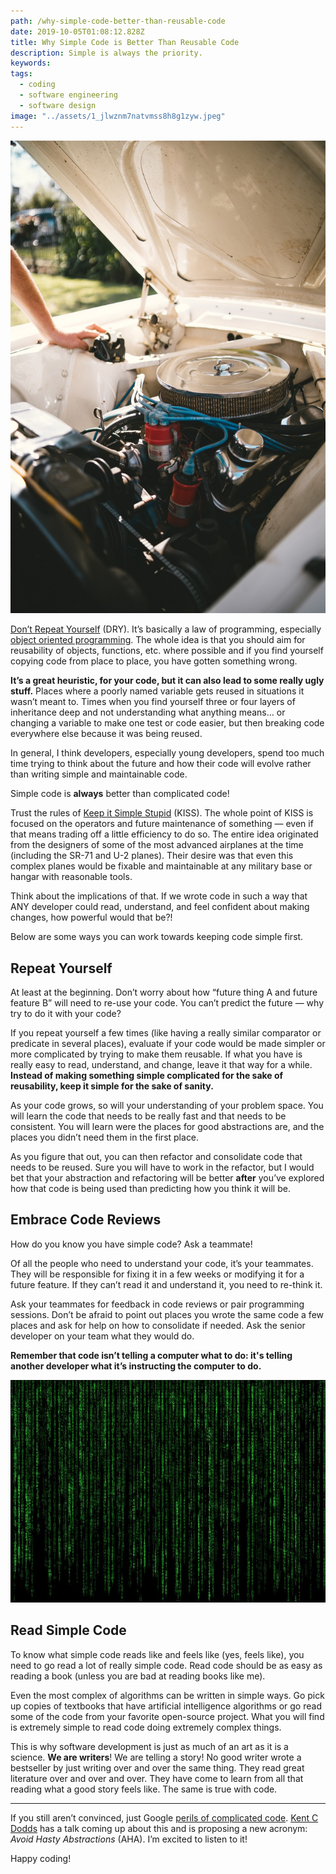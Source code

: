```yaml
---
path: /why-simple-code-better-than-reusable-code
date: 2019-10-05T01:08:12.828Z
title: Why Simple Code is Better Than Reusable Code
description: Simple is always the priority.
keywords:
tags:
  - coding
  - software engineering
  - software design
image: "../assets/1_jlwznm7natvmss8h8g1zyw.jpeg"
---
```

![Open car hood showing simple engine](../assets/1_jlwznm7natvmss8h8g1zyw.jpeg)

[Don’t Repeat Yourself](https://en.wikipedia.org/wiki/Don%27t_repeat_yourself) (DRY). It’s basically a law of programming, especially [object oriented programming](https://en.wikipedia.org/wiki/Object-oriented_programming). The whole idea is that you should aim for reusability of objects, functions, etc. where possible and if you find yourself copying code from place to place, you have gotten something wrong.

**It’s a great heuristic, for your code, but it can also lead to some really ugly stuff.** Places where a poorly named variable gets reused in situations it wasn’t meant to. Times when you find yourself three or four layers of inheritance deep and not understanding what anything means… or changing a variable to make one test or code easier, but then breaking code everywhere else because it was being reused.

In general, I think developers, especially young developers, spend too much time trying to think about the future and how their code will evolve rather than writing simple and maintainable code.

Simple code is **always** better than complicated code!

Trust the rules of [Keep it Simple Stupid](https://en.wikipedia.org/wiki/KISS_principle) (KISS). The whole point of KISS is focused on the operators and future maintenance of something — even if that means trading off a little efficiency to do so. The entire idea originated from the designers of some of the most advanced airplanes at the time (including the SR-71 and U-2 planes). Their desire was that even this complex planes would be fixable and maintainable at any military base or hangar with reasonable tools.

Think about the implications of that. If we wrote code in such a way that ANY developer could read, understand, and feel confident about making changes, how powerful would that be?!

Below are some ways you can work towards keeping code simple first.

## Repeat Yourself

At least at the beginning. Don’t worry about how “future thing A and future feature B” will need to re-use your code. You can’t predict the future — why try to do it with your code?

If you repeat yourself a few times (like having a really similar comparator or predicate in several places), evaluate if your code would be made simpler or more complicated by trying to make them reusable. If what you have is really easy to read, understand, and change, leave it that way for a while. **Instead of making something simple complicated for the sake of reusability, keep it simple for the sake of sanity.**

As your code grows, so will your understanding of your problem space. You will learn the code that needs to be really fast and that needs to be consistent. You will learn were the places for good abstractions are, and the places you didn’t need them in the first place.

As you figure that out, you can then refactor and consolidate code that needs to be reused. Sure you will have to work in the refactor, but I would bet that your abstraction and refactoring will be better **after** you’ve explored how that code is being used than predicting how you think it will be.

## Embrace Code Reviews

How do you know you have simple code? Ask a teammate!

Of all the people who need to understand your code, it’s your teammates. They will be responsible for fixing it in a few weeks or modifying it for a future feature. If they can’t read it and understand it, you need to re-think it.

Ask your teammates for feedback in code reviews or pair programming sessions. Don’t be afraid to point out places you wrote the same code a few places and ask for help on how to consolidate if needed. Ask the senior developer on your team what they would do.

**Remember that code isn’t telling a computer what to do: it's telling another developer what it’s instructing the computer to do.**

![Matrix lines on black screen.](../assets/1_l2dk8j_titbfca6flawwow.jpeg "Not like this. This is not simple code.")

## Read Simple Code

To know what simple code reads like and feels like (yes, feels like), you need to go read a lot of really simple code. Read code should be as easy as reading a book (unless you are bad at reading books like me).

Even the most complex of algorithms can be written in simple ways. Go pick up copies of textbooks that have artificial intelligence algorithms or go read some of the code from your favorite open-source project. What you will find is extremely simple to read code doing extremely complex things.

This is why software development is just as much of an art as it is a science. **We are writers**! We are telling a story! No good writer wrote a bestseller by just writing over and over the same thing. They read great literature over and over and over. They have come to learn from all that reading what a good story feels like. The same is true with code.

- - -

If you still aren’t convinced, just Google [perils of complicated code](https://lmgtfy.com/?qtype=search&q=the+perils+of+complicated+code). [Kent C Dodds](https://kentcdodds.com/talks/) has a talk coming up about this and is proposing a new acronym: *Avoid Hasty Abstractions* (AHA). I’m excited to listen to it!

Happy coding!